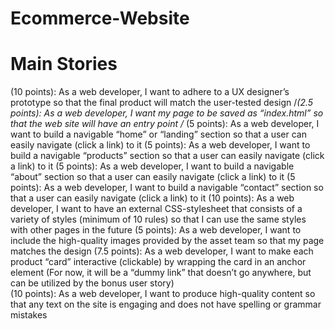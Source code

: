 # Ecommerce-Website

# Main Stories

(10 points): As a web developer, I want to adhere to a UX designer’s prototype so that the final product will match the user-tested design 
/*(2.5 points):  As a web developer, I want my page to be saved as “index.html” so that the web site will have an entry point 
/* (5 points):  As a web developer, I want to build a navigable “home” or “landing” section so that a user can easily navigate (click a link) to it 
(5 points):  As a web developer, I want to build a navigable “products” section so that a user can easily navigate (click a link) to it 
(5 points):  As a web developer, I want to build a navigable “about” section so that a user can easily navigate (click a link) to it 
(5 points):  As a web developer, I want to build a navigable “contact” section so that a user can easily navigate (click a link) to it 
(10 points):  As a web developer, I want to have an external CSS-stylesheet that consists of a variety of styles (minimum of 10 rules) so that I can use the same styles with other pages in the future 
(5 points): As a web developer, I want to include the high-quality images provided by the asset team so that my page matches the design 
(7.5 points):  As a web developer, I want to make each product “card” interactive (clickable) by wrapping the card in an anchor element 
(For now, it will be a “dummy link” that doesn’t go anywhere, but can be utilized by the bonus user story) 	
(10 points): As a web developer, I want to produce high-quality content so that any text on the site is engaging and does not have spelling or grammar mistakes 
